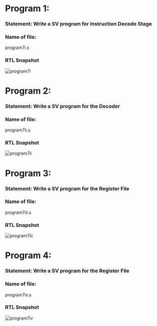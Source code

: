 # Program 1: 
### Statement: Write a SV program for Instruction Decode Stage

### Name of file:
program7i.s

### RTL Snapshot
![program7i](https://github.com/user-attachments/assets/14c7b165-3d9d-42dd-99aa-9ef306855ab2)

# Program 2: 
### Statement: Write a SV program for the Decoder

### Name of file:
program7ii.s

### RTL Snapshot
![program7ii](https://github.com/user-attachments/assets/3bce04ba-43da-4af2-83eb-2442fb9f0a24)

# Program 3: 
### Statement: Write a SV program for the Register File

### Name of file:
program7iii.s

### RTL Snapshot 
![program7iii](https://github.com/user-attachments/assets/90653679-c98f-425f-bcab-f8085e2cb7eb)

# Program 4: 
### Statement: Write a SV program for the Register File

### Name of file:
program7iv.s

### RTL Snapshot 

![program7iv](https://github.com/user-attachments/assets/3db741b8-41fa-4378-90ad-d73e787610e1)

